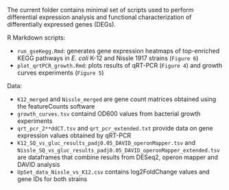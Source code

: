 The current folder contains minimal set of scripts used to perform differential expression analysis and functional characterization of differentially expressed genes (DEGs).

R Markdown scripts:
* `run_gseKegg.Rmd`: generates gene expression heatmaps of top-enriched KEGG pathways in *E. coli* K-12 and Nissle 1917 strains (`Figure 6`)
* `plot_qrtPCR_growth.Rmd`: plots results of qRT-PCR (`Figure 4`) and growth curves experiments (`Figure 5`)


Data:
* `K12_merged` and `Nissle_merged` are gene count matrices obtained using the featureCounts software
* `growth_curves.tsv` containd OD600 values from bacterial growth experiments
* `qrt_pcr_2**ddCT.tsv` and `qrt_pcr_extended.txt` provide data on gene expression values obtained by qRT-PCR
* `K12_SQ_vs_gluc_results_padj0.05_DAVID_operonMapper.tsv` and `Nissle_SQ_vs_gluc_results_padj0.05_DAVID_operonMapper_extended.tsv` are dataframes that combine results from DESeq2, operon mapper and DAVID analysis
* `UpSet_data_Nissle_vs_K12.csv` contains log2FoldChange values and gene IDs for both strains
